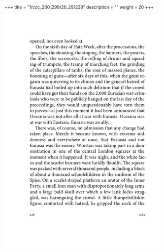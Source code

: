 +++
title = "1/ccc_200_299/20_29/228"
description = ""
weight = 20
+++

<img class="center-fit-jpg" src="/jpg_/out_jpg_1984__228.jpg" ></img>

